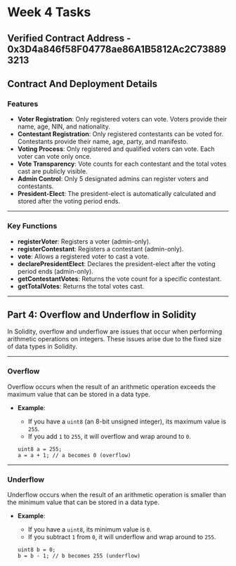 # Week 4 Tasks

## Verified Contract Address - 0x3D4a846f58F04778ae86A1B5812Ac2C738893213

## Contract And Deployment Details 

### Features
- **Voter Registration**: Only registered voters can vote. Voters provide their name, age, NIN, and nationality.
- **Contestant Registration**: Only registered contestants can be voted for. Contestants provide their name, age, party, and manifesto.
- **Voting Process**: Only registered and qualified voters can vote. Each voter can vote only once.
- **Vote Transparency**: Vote counts for each contestant and the total votes cast are publicly visible.
- **Admin Control**: Only 5 designated admins can register voters and contestants.
- **President-Elect**: The president-elect is automatically calculated and stored after the voting period ends.

---

### Key Functions
- **registerVoter**: Registers a voter (admin-only).
- **registerContestant**: Registers a contestant (admin-only).
- **vote**: Allows a registered voter to cast a vote.
- **declarePresidentElect**: Declares the president-elect after the voting period ends (admin-only).
- **getContestantVotes**: Returns the vote count for a specific contestant.
- **getTotalVotes**: Returns the total votes cast.

---

## Part 4: Overflow and Underflow in Solidity

In Solidity, overflow and underflow are issues that occur when performing arithmetic operations on integers. These issues arise due to the fixed size of data types in Solidity.

---

### Overflow
Overflow occurs when the result of an arithmetic operation exceeds the maximum value that can be stored in a data type.
- **Example**:
  - If you have a `uint8` (an 8-bit unsigned integer), its maximum value is `255`.
  - If you add `1` to `255`, it will overflow and wrap around to `0`.

  ```solidity
  uint8 a = 255;
  a = a + 1; // a becomes 0 (overflow)
  ```
  
---

### Underflow
Underflow occurs when the result of an arithmetic operation is smaller than the minimum value that can be stored in a data type.
- **Example**:
  - If you have a `uint8`, its minimum value is `0`.
  - If you subtract `1` from `0`, it will underflow and wrap around to `255`.

  ```solidity
  uint8 b = 0;
  b = b - 1; // b becomes 255 (underflow)
  ```